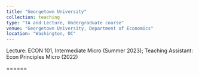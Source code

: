 ```yaml
---
title: "Georgetown University"
collection: teaching
type: "TA and Lecture, Undergraduate course"
venue: "Georgetown University, Department of Economics"
location: "Washington, DC"
---
```


Lecture: ECON 101, Intermediate Micro (Summer 2023); Teaching Assistant: Econ Principles Micro (2022)

======


